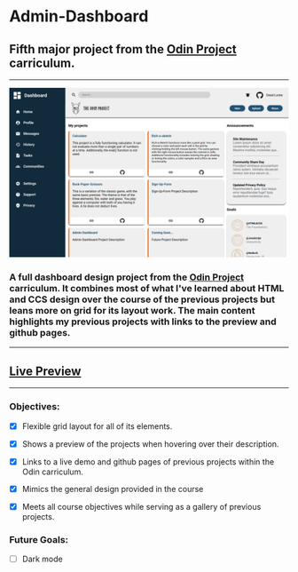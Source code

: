 # Admin-Dashboard
## Fifth major project from the [Odin Project](https://www.theodinproject.com/lessons/node-path-intermediate-html-and-css-admin-dashboard) carriculum.
___

![thumbnail](images/Project%20Thumbnails/admin-dashboard.png)
### A full dashboard design project from the [Odin Project](https://www.theodinproject.com/lessons/node-path-intermediate-html-and-css-admin-dashboard) carriculum. It combines most of what I've learned about HTML and CCS design over the course of the previous projects but leans more on grid for its layout work. The main content highlights my previous projects with links to the preview and github pages. 
---
## [Live Preview](https://dead-locke.github.io/admin-dashboard/)

---
### Objectives: 
- [x] Flexible grid layout for all of its elements.

- [x] Shows a preview of the projects when hovering over their description.

- [x] Links to a live demo and github pages of previous projects within the Odin carriculum. 

- [x] Mimics the general design provided in the course

- [x] Meets all course objectives while serving as a gallery of previous projects. 

### Future Goals: 
- [ ] Dark mode